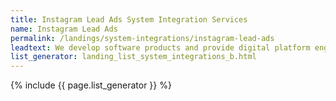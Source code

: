 ```yaml
---
title: Instagram Lead Ads System Integration Services
name: Instagram Lead Ads
permalink: /landings/system-integrations/instagram-lead-ads
leadtext: We develop software products and provide digital platform engineering services in across Australia, New Zeland and Asia
list_generator: landing_list_system_integrations_b.html
---
```

{% include {{ page.list_generator }} %}